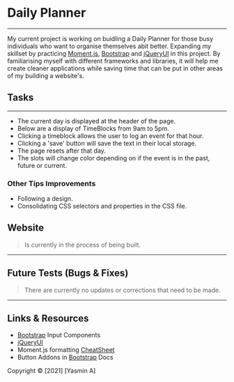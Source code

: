 # Daily Planner

---

My current project is working on buidling a Daily Planner for those busy individuals who want to organise themselves abit better. Expanding my skillset by practicing [Moment.js](https://momentjs.com/), [Bootstrap](https://getbootstrap.com/) and [jQueryUI](https://jqueryui.com/) in this project. By familiarising myself with different frameworks and libraries, it will help me create cleaner applications while saving time that can be put in other areas of my building a website's.

## Tasks

---

- The current day is displayed at the header of the page.
- Below are a display of TimeBlocks from 9am to 5pm.
- Clicking a timeblock allows the user to log an event for that hour.
- Clicking a 'save' button will save the text in their local storage.
- The page resets after that day.
- The slots will change color depending on if the event is in the past, future or current.

### Other Tips Improvements

- Following a design.
- Consolidating CSS selectors and properties in the CSS file.

## Website

> Is currently in the process of being built.

---

## Future Tests (Bugs & Fixes)

> There are currently no updates or corrections that need to be made.

---

## Links & Resources

- [Bootstrap](https://getbootstrap.com/docs/4.3/components/input-group/) Input Components
- [jQueryUI](https://jqueryui.com/checkboxradio/)
- Moment.js formatting [CheatSheet](https://devhints.io/moment)
- Button Addons in [Bootstrap](https://getbootstrap.com/docs/4.3/components/input-group/#button-addons) Docs

Copyright © [2021] [Yasmin A]
